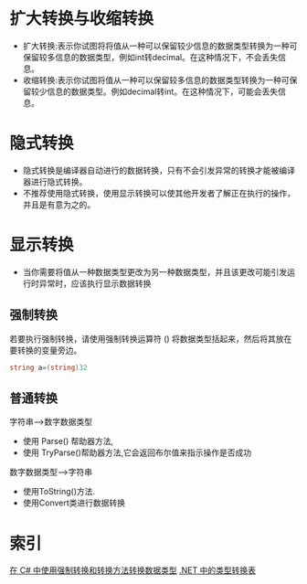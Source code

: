 # 扩大转换与收缩转换

* 扩大转换:表示你试图将将值从一种可以保留较少信息的数据类型转换为一种可保留较多信息的数据类型，例如int转decimal。在这种情况下，不会丢失信息。
* 收缩转换:表示你试图将值从一种可以保留较多信息的数据类型转换为一种可保留较少信息的数据类型。例如decimal转int。在这种情况下，可能会丢失信息。

# 隐式转换

* 隐式转换是编译器自动进行的数据转换，只有不会引发异常的转换才能被编译器进行隐式转换。
* 不推荐使用隐式转换，使用显示转换可以使其他开发者了解正在执行的操作，并且是有意为之的。

# 显示转换

* 当你需要将值从一种数据类型更改为另一种数据类型，并且该更改可能引发运行时异常时，应该执行显示数据转换

## 强制转换

若要执行强制转换，请使用强制转换运算符 () 将数据类型括起来，然后将其放在要转换的变量旁边。

```csharp
string a=(string)32
```

## 普通转换

字符串-->数字数据类型

* 使用 Parse() 帮助器方法,
* 使用 TryParse()帮助器方法,它会返回布尔值来指示操作是否成功

数字数据类型-->字符串

* 使用ToString()方法.
* 使用Convert类进行数据转换

# 索引

[在 C# 中使用强制转换和转换方法转换数据类型](https://docs.microsoft.com/zh-cn/learn/modules/csharp-convert-cast/)
[.NET 中的类型转换表](https://docs.microsoft.com/zh-cn/dotnet/standard/base-types/conversion-tables)